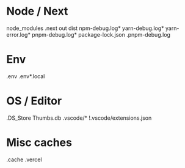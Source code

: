 # Node / Next
node_modules
.next
out
dist
npm-debug.log*
yarn-debug.log*
yarn-error.log*
pnpm-debug.log*
package-lock.json
.pnpm-debug.log

# Env
.env
.env*.local

# OS / Editor
.DS_Store
Thumbs.db
.vscode/*
!.vscode/extensions.json

# Misc caches
.cache
.vercel
